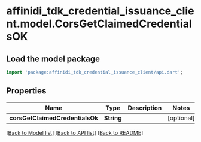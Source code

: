 # affinidi_tdk_credential_issuance_client.model.CorsGetClaimedCredentialsOK

## Load the model package

```dart
import 'package:affinidi_tdk_credential_issuance_client/api.dart';
```

## Properties

| Name                            | Type       | Description | Notes      |
| ------------------------------- | ---------- | ----------- | ---------- |
| **corsGetClaimedCredentialsOk** | **String** |             | [optional] |

[[Back to Model list]](../README.md#documentation-for-models) [[Back to API list]](../README.md#documentation-for-api-endpoints) [[Back to README]](../README.md)
